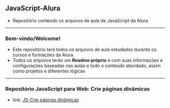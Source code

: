 ## JavaScript-Alura
- Repositório contendo os arquivos de aula de JavaScript da Alura
---
### Bem-vindo/Welcome!

- Este repositório terá todos os arquivos de aula estudados durante os cursos e formações da Alura.
- Todos os arquivos terão um __Readme próprio__ e com suas informações e configurações baseadas nas aulas e todo o conteúdo abordado, assim como projetos e diferentes lógicas
---

### Repositório JavaScript para Web: Crie páginas dinâmicas
- link: [JS-Crie páginas dinâmicas](https://github.com/Arthur-KF18/JavaScript-Alura/tree/main/JS-Crie)
